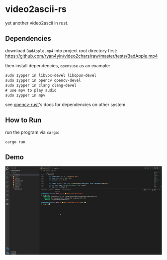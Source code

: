 # video2ascii-rs

yet another video2ascii in rust.


## Dependencies

download `BadApple.mp4` into project root directory first: <https://github.com/ryan4yin/video2chars/raw/master/tests/BadApple.mp4>

then install dependencies, `opensuse` as an example:

```shell
sudo zypper in libvpx-devel libopus-devel
sudo zypper in opencv opencv-devel
sudo zypper in clang clang-devel
# use mpv to play audio
sudo zypper in mpv
```

see [opencv-rust](https://github.com/twistedfall/opencv-rust#getting-opencv)'s docs for dependencies on other system.

## How to Run

run the program via `cargo`:

```shell
cargo run
```


## Demo

![](./badapple-demo.gif)

